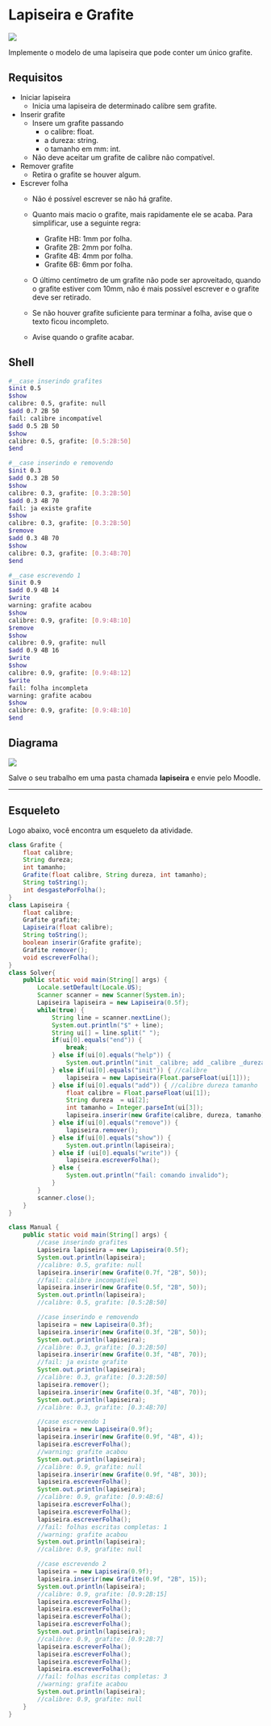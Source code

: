 # Lapiseira e Grafite
![](figura.jpg)

Implemente o modelo de uma lapiseira que pode conter um único grafite.

## Requisitos
- Iniciar lapiseira
    - Inicia uma lapiseira de determinado calibre sem grafite.
- Inserir grafite
    - Insere um grafite passando
        - o calibre: float.
        - a dureza: string.
        - o tamanho em mm: int.
    - Não deve aceitar um grafite de calibre não compatível.
- Remover grafite
    - Retira o grafite se houver algum.
- Escrever folha
    - Não é possível escrever se não há grafite.
    - Quanto mais macio o grafite, mais rapidamente ele se acaba. Para simplificar, use a seguinte regra:
        - Grafite HB: 1mm por folha.
        - Grafite 2B: 2mm por folha.
        - Grafite 4B: 4mm por folha.
        - Grafite 6B: 6mm por folha.
        
    - O último centímetro de um grafite não pode ser aproveitado, quando o grafite estiver com 10mm, não é mais possível escrever e o grafite deve ser retirado.
    - Se não houver grafite suficiente para terminar a folha, avise que o texto ficou incompleto.
    - Avise quando o grafite acabar.


## Shell

```bash
#__case inserindo grafites
$init 0.5
$show
calibre: 0.5, grafite: null
$add 0.7 2B 50
fail: calibre incompatível
$add 0.5 2B 50
$show
calibre: 0.5, grafite: [0.5:2B:50]
$end
```

```bash
#__case inserindo e removendo
$init 0.3
$add 0.3 2B 50
$show
calibre: 0.3, grafite: [0.3:2B:50]
$add 0.3 4B 70
fail: ja existe grafite
$show
calibre: 0.3, grafite: [0.3:2B:50]
$remove
$add 0.3 4B 70
$show
calibre: 0.3, grafite: [0.3:4B:70]
$end
```

```bash
#__case escrevendo 1
$init 0.9
$add 0.9 4B 14
$write
warning: grafite acabou
$show
calibre: 0.9, grafite: [0.9:4B:10]
$remove
$show
calibre: 0.9, grafite: null
$add 0.9 4B 16
$write
$show
calibre: 0.9, grafite: [0.9:4B:12]
$write
fail: folha incompleta
warning: grafite acabou
$show
calibre: 0.9, grafite: [0.9:4B:10]
$end
```


## Diagrama

![](diagrama.png)

Salve o seu trabalho em uma pasta chamada **lapiseira** e envie pelo Moodle.

***
## Esqueleto

Logo abaixo, você encontra um esqueleto da atividade.

<!--FILTER Solver.java java-->
```java
class Grafite {
    float calibre;
    String dureza;
    int tamanho;
    Grafite(float calibre, String dureza, int tamanho);
    String toString();
    int desgastePorFolha();
}
class Lapiseira {
    float calibre;
    Grafite grafite;
    Lapiseira(float calibre);
    String toString();
    boolean inserir(Grafite grafite);
    Grafite remover();
    void escreverFolha();
}
class Solver{
    public static void main(String[] args) {
        Locale.setDefault(Locale.US);
        Scanner scanner = new Scanner(System.in);
        Lapiseira lapiseira = new Lapiseira(0.5f);
        while(true) {
            String line = scanner.nextLine();
            System.out.println("$" + line);
            String ui[] = line.split(" ");
            if(ui[0].equals("end")) {
                break;
            } else if(ui[0].equals("help")) {
                System.out.println("init _calibre; add _calibre _dureza _tamanho; remove; write _folhas");
            } else if(ui[0].equals("init")) { //calibre
                lapiseira = new Lapiseira(Float.parseFloat(ui[1]));
            } else if(ui[0].equals("add")) { //calibre dureza tamanho
                float calibre = Float.parseFloat(ui[1]);
                String dureza  = ui[2];
                int tamanho = Integer.parseInt(ui[3]);
                lapiseira.inserir(new Grafite(calibre, dureza, tamanho));
            } else if(ui[0].equals("remove")) {
                lapiseira.remover();
            } else if(ui[0].equals("show")) {
                System.out.println(lapiseira);
            } else if (ui[0].equals("write")) {
                lapiseira.escreverFolha();
            } else {
                System.out.println("fail: comando invalido");
            }
        }
        scanner.close();
    }
}

class Manual {
    public static void main(String[] args) {
        //case inserindo grafites
        Lapiseira lapiseira = new Lapiseira(0.5f);
        System.out.println(lapiseira);
        //calibre: 0.5, grafite: null
        lapiseira.inserir(new Grafite(0.7f, "2B", 50));
        //fail: calibre incompatível
        lapiseira.inserir(new Grafite(0.5f, "2B", 50));
        System.out.println(lapiseira);
        //calibre: 0.5, grafite: [0.5:2B:50]

        //case inserindo e removendo
        lapiseira = new Lapiseira(0.3f);
        lapiseira.inserir(new Grafite(0.3f, "2B", 50));
        System.out.println(lapiseira);
        //calibre: 0.3, grafite: [0.3:2B:50]
        lapiseira.inserir(new Grafite(0.3f, "4B", 70));
        //fail: ja existe grafite
        System.out.println(lapiseira);
        //calibre: 0.3, grafite: [0.3:2B:50]
        lapiseira.remover();
        lapiseira.inserir(new Grafite(0.3f, "4B", 70));
        System.out.println(lapiseira);
        //calibre: 0.3, grafite: [0.3:4B:70]

        //case escrevendo 1
        lapiseira = new Lapiseira(0.9f);
        lapiseira.inserir(new Grafite(0.9f, "4B", 4));
        lapiseira.escreverFolha();
        //warning: grafite acabou
        System.out.println(lapiseira);
        //calibre: 0.9, grafite: null
        lapiseira.inserir(new Grafite(0.9f, "4B", 30));
        lapiseira.escreverFolha();
        System.out.println(lapiseira);
        //calibre: 0.9, grafite: [0.9:4B:6]
        lapiseira.escreverFolha();
        lapiseira.escreverFolha();
        lapiseira.escreverFolha();
        //fail: folhas escritas completas: 1
        //warning: grafite acabou
        System.out.println(lapiseira);
        //calibre: 0.9, grafite: null

        //case escrevendo 2
        lapiseira = new Lapiseira(0.9f);
        lapiseira.inserir(new Grafite(0.9f, "2B", 15));
        System.out.println(lapiseira);
        //calibre: 0.9, grafite: [0.9:2B:15]
        lapiseira.escreverFolha();
        lapiseira.escreverFolha();
        lapiseira.escreverFolha();
        lapiseira.escreverFolha();
        System.out.println(lapiseira);
        //calibre: 0.9, grafite: [0.9:2B:7]
        lapiseira.escreverFolha();
        lapiseira.escreverFolha();
        lapiseira.escreverFolha();
        lapiseira.escreverFolha();
        //fail: folhas escritas completas: 3
        //warning: grafite acabou
        System.out.println(lapiseira);
        //calibre: 0.9, grafite: null
    }
}
```
<!--FILTER_END-->
